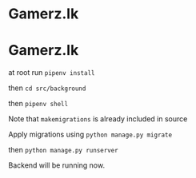 # Gamerz.lk
# Gamerz.lk

at root run `pipenv install`

then `cd src/background`

then `pipenv shell`

Note that `makemigrations` is already included in source

Apply migrations using `python manage.py migrate`

then `python manage.py runserver`

Backend will be running now.